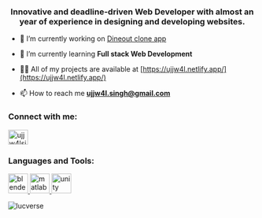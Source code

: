 <h3 align="center">Innovative and deadline-driven Web Developer with almost an year of experience in designing and developing websites.</h3>

- 🔭 I’m currently working on [Dineout clone app](https://github.com/Abhinavsinha18/DineoutClone)

- 🌱 I’m currently learning **Full stack Web Development**

- 👨‍💻 All of my projects are available at [https://ujjw4l.netlify.app/](https://ujjw4l.netlify.app/)

- 📫 How to reach me **ujjw4l.singh@gmail.com**

<h3 align="left">Connect with me:</h3>

<p align="left">

<a href="https://twitter.com/ujjw4lsingh" target="blank"><img align="center" src="https://raw.githubusercontent.com/rahuldkjain/github-profile-readme-generator/master/src/images/icons/Social/twitter.svg" alt="ujjw4lsingh" height="30" width="40" /></a>

</p>

<h3 align="left">Languages and Tools:</h3>

<p align="left"> <a href="https://www.blender.org/" target="_blank" rel="noreferrer"> <img src="https://download.blender.org/branding/community/blender_community_badge_white.svg" alt="blender" width="40" height="40"/> </a> <a href="https://www.mathworks.com/" target="_blank" rel="noreferrer"> <img src="https://upload.wikimedia.org/wikipedia/commons/2/21/Matlab_Logo.png" alt="matlab" width="40" height="40"/> </a> <a href="https://unity.com/" target="_blank" rel="noreferrer"> <img src="https://www.vectorlogo.zone/logos/unity3d/unity3d-icon.svg" alt="unity" width="40" height="40"/> </a> </p>

<p><img align="center" src="https://github-readme-streak-stats.herokuapp.com/?user=lucverse&" alt="lucverse" /></p>

